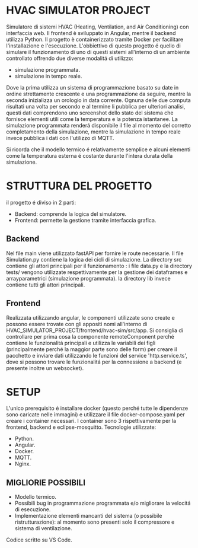 # HVAC SIMULATOR PROJECT
Simulatore di sistemi HVAC (Heating, Ventilation, and Air Conditioning) con interfaccia web. Il frontend è sviluppato in Angular, mentre il backend utilizza Python. Il progetto è containerizzato tramite Docker per facilitare l'installazione e l'esecuzione.
L'obbiettivo di questo progetto é quello di simulare il funzionamento di uno di questi sistemi all'interno di un ambiente controllato offrendo due diverse modalitá di utilizzo:
- simulazione programmata.
- simulazione in tempo reale.

Dove la prima utilizza un sistema di programmazione basato su date in ordine strettamente crescente e una programmazione da seguire, mentre la seconda inizializza un orologio in data corrente.
Ognuna delle due computa risultati una volta per secondo e al termine li pubblica per ulteriori analisi, questi dati comprendono uno screenshot dello stato del sistema che fornisce elementi utili come la temperatura e la potenza istantanee.
La simulazione programmata renderá disponibile il file al momento del corretto completamento della simulazione, mentre la simulazione in tempo reale invece pubblica i dati con l'utilizzo di MQTT.

Si ricorda che il modello termico é relativamente semplice e alcuni elementi come la temperatura esterna é costante durante l'intera durata della simulazione.

# STRUTTURA DEL PROGETTO
il progetto é diviso in 2 parti:
- Backend: comprende la logica del simulatore.
- Frontend: permette la gestione tramite interfaccia grafica.

## Backend
Nel file main viene utilizzato fastAPI per fornire le route necessarie.
Il file Simulation.py contiene la logica dei cicli di simulazione.
La directory src contiene gli attori principali per il funzionamento : i file data.py e la directory tests/ vengono utilizzate respettivamente per la gestione dei dataframes e arrayparametrici (simulazione programmata).
la directory lib invece contiene tutti gli attori principali.

## Frontend
Realizzata utilizzando angular, le componenti utilizzate sono create e possono essere trovate con gli appositi nomi all'interno di HVAC_SIMULATOR_PROJECT/frontend/hvac-sim/src/app.
Si consiglia di controllare per prima cosa la componente remoteComponent perché contiene le funzionalitá principali e utilizza le variabili dei figli (principalmente perché la maggior parte sono delle form) per creare il pacchetto e inviare dati utilizzando le funzioni del service 'http.service.ts',
dove si possono trovare le funzionalitá per la connessione a backend (e presente inoltre un websocket).

# SETUP
L'unico prerequisito é installare docker (questo perché tutte le dipendenze sono caricate nelle immagini) e utilizzare il file docker-compose.yaml per creare i container necessari.
I container sono 3 rispettivamente per la frontend, backend e eclipse-mosquitto.
Tecnologie utilizzate:
- Python.
- Angular.
- Docker.
- MQTT.
- Nginx.

## MIGLIORIE POSSIBILI
- Modello termico.
- Possibili bug in programmazione programmata e/o migliorare la velocitá di esecuzione.
- Implementazione elementi mancanti del sistema (o possibile ristrutturazione): al momento sono presenti solo il compressore e sistema di ventilazione.

Codice scritto su VS Code.
